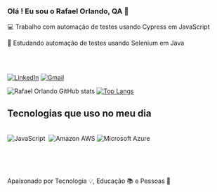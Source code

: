 ### Olá ! Eu sou o Rafael Orlando, QA 👋


💻  Trabalho com automação de testes usando Cypress em JavaScript

📘 Estudando automação de testes usando Selenium em Java

<br></br>

[![LinkedIn](https://img.shields.io/badge/LinkedIn-0077B5?style=for-the-badge&logo=linkedin&logoColor=white)](https://www.linkedin.com/in/rafael-orlando/)
[![Gmail](https://img.shields.io/badge/Gmail-D14836?style=for-the-badge&logo=gmail&logoColor=white)](0501.orlando@gmail.com)


![Rafael Orlando GitHub stats](https://github-readme-stats.vercel.app/api?username=RafaelOrlando&show_icons=true&theme=radical)
[![Top Langs](https://github-readme-stats.vercel.app/api/top-langs/?username=RafaelOrlando&show_icons=true&theme=radical&layout=compact)](https://github.com/RafaelOrlando/github-readme-stats)


## Tecnologias que uso no meu dia

<div style="display: inline_block"><br/>
    <img align="center" alt="JavaScript" src="https://img.shields.io/badge/JavaScript-F7DF1E?style=for-the-badge&logo=javascript&logoColor=black"  />
    <img align="center" alt="" src="https://img.shields.io/badge/Node.js-43853D?style=for-the-badge&logo=node.js&logoColor=white"  />
    <img align="center" alt="Amazon AWS" src="https://img.shields.io/badge/Amazon_AWS-232F3E?style=for-the-badge&logo=amazon-aws&logoColor=white"  />
    <img align="center" alt="Microsoft Azure" src="https://img.shields.io/badge/Microsoft_Azure-0089D6?style=for-the-badge&logo=microsoft-azure&logoColor=white"  />
</div><br/>

<br></br>

Apaixonado por Tecnologia 💡, Educação 📚  e Pessoas 🙂 
